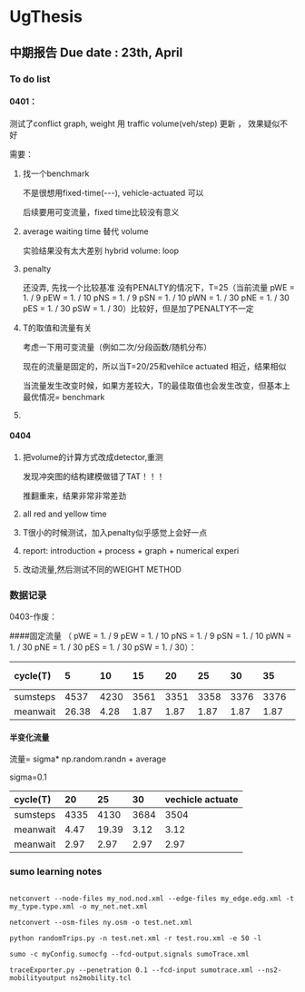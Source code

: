 # UgThesis

## 中期报告 Due date : 23th, April
### To do list

#### 0401：

测试了conflict graph, weight 用 traffic volume(veh/step) 更新 ， 效果疑似不好


需要：

1. 找一个benchmark

    不是很想用fixed-time(---), vehicle-actuated 可以
    
    后续要用可变流量，fixed time比较没有意义
    
2. average waiting time 替代 volume

    实验结果没有太大差别
    hybrid
    volume: loop
    
3. penalty

    还没弄, 先找一个比较基准
    没有PENALTY的情况下，T=25（当前流量
    pWE = 1. / 9
    pEW = 1. / 10
    pNS = 1. / 9
    pSN = 1. / 10
    pWN = 1. / 30
    pNE = 1. / 30
    pES = 1. / 30
    pSW = 1. / 30）比较好，但是加了PENALTY不一定

4. T的取值和流量有关
    
    考虑一下用可变流量（例如二次/分段函数/随机分布）
    
    现在的流量是固定的，所以当T=20/25和vehilce actuated 相近，结果相似
    
    当流量发生改变时候，如果方差较大，T的最佳取值也会发生改变，但基本上最优情况= benchmark
5. 

#### 0404 

1. 把volume的计算方式改成detector,重测

    发现冲突图的结构建模做错了TAT！！！
 
    推翻重来，结果非常非常差劲

2. all red and yellow time 

3. T很小的时候测试，加入penalty似乎感觉上会好一点

4. report: introduction + process + graph + numerical experi

5. 改动流量,然后测试不同的WEIGHT METHOD
    
### 数据记录

0403-作废：

####固定流量
（  pWE = 1. / 9
    pEW = 1. / 10
    pNS = 1. / 9
    pSN = 1. / 10
    pWN = 1. / 30
    pNE = 1. / 30
    pES = 1. / 30
    pSW = 1. / 30）：
    
| cycle(T) | 5    | 10  | 15  |20   |25     |30     |35     |40     | vechicle actuate|
| :---     | :--- | :---| :---|:--- |:---   |:---   |:---   |:---   |:---           |
| sumsteps | 4537 | 4230| 3561|3351 |3358   |3376   |3376   |3396   |3384           |
| meanwait | 26.38| 4.28| 1.87|1.87 |1.87   |1.87   |1.87   |1.87   |1.87           |
    



 #### 半变化流量 
 
 流量= sigma* np.random.randn + average
 
 sigma=0.1 
 
     
| cycle(T) |20   |25     |30     | vechicle actuate|
| :---     |:--- |:---   |:---   |:---           |
| sumsteps |4335 |4130   |3684   |3504           |
| meanwait |4.47 |19.39  |3.12   |3.12           |
| meanwait |2.97 |2.97   |2.97   |2.97           |
  
   
### sumo learning notes
```

netconvert --node-files my_nod.nod.xml --edge-files my_edge.edg.xml -t my_type.type.xml -o my_net.net.xml

netconvert --osm-files ny.osm -o test.net.xml

python randomTrips.py -n test.net.xml -r test.rou.xml -e 50 -l

sumo -c myConfig.sumocfg --fcd-output.signals sumoTrace.xml

traceExporter.py --penetration 0.1 --fcd-input sumotrace.xml --ns2-mobilityoutput ns2mobility.tcl

```